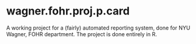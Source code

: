 # wagner.fohr.proj.p.card
A working project for a (fairly) automated reporting system, done for NYU Wagner, FOHR department. The project is done entirely in R.
